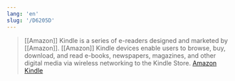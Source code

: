 ```yaml
---
lang: 'en'
slug: '/D6205D'
---
```


> [[Amazon]] Kindle is a series of e-readers designed and marketed by [[Amazon]]. [[Amazon]] Kindle devices enable users to browse, buy, download, and read e-books, newspapers, magazines, and other digital media via wireless networking to the Kindle Store. [Amazon Kindle](https://en.wikipedia.org/wiki/Amazon_Kindle)
